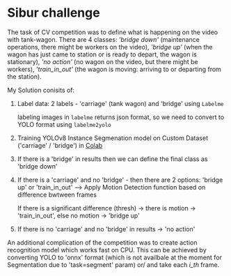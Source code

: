 # Sibur challenge
The task of CV competition was to define what is happening on the video with tank-wagon. There are 4 classes: _'bridge down'_ (maintenance operations, there might be workers on the video), _'bridge up'_ (when the wagon has just came to station or is ready to depart, the wagon is stationary), _'no action'_ (no wagon on the video, but there might be workers), _'train_in_out'_ (the wagon is moving: arriving to or departing from the station).

My Solution conisits of:
1) Label data: 2 labels -  'carriage' (tank wagon) and 'bridge' using `Labelme`

   labeling images in `labelme` returns json format, so we need to convert to YOLO format using `labelme2yolo`
2) Training YOLOv8 Instance Segmenation model on Custom Dataset ('carriage' / 'bridge') in [Colab](Training_segmentation.ipynb)
3) If there is a 'bridge' in results then we can define the final class as 'bridge down'
4) If there is a 'carriage' and no 'bridge' - then there are 2 options: 'bridge up' or 'train_in_out' --> Apply  Motion Detection function based on difference bwtween frames

   If there is a significant difference (thresh) -> there is motion -> 'train_in_out', else no motion -> 'bridge up'
5) If there is no 'carriage' and no 'bridge' in results -> 'no action'

An additional complication of the competition was to create action recognition model which works fast on CPU. This can be achieved by converting YOLO to 'onnx' format (which is not availbale at the moment for Segmentation due to 'task=segment' param) or/ and take each _i_th_ frame.
